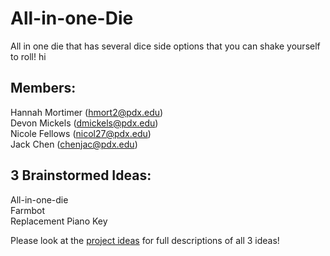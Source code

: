 # All-in-one-Die
All in one die that has several dice side options that you can shake yourself to roll!
hi
## Members:  <br />
Hannah Mortimer (hmort2@pdx.edu) <br />
Devon Mickels (dmickels@pdx.edu) <br />
Nicole Fellows  (nicol27@pdx.edu) <br />
Jack Chen (chenjac@pdx.edu)

## 3 Brainstormed Ideas: <br />
All-in-one-die  <br />
Farmbot <br />
Replacement Piano Key <br />

Please look at the [project ideas](https://github.com/jackchen0226/all-in-one-die/wiki/Project-Ideas) for full descriptions of all 3 ideas!
